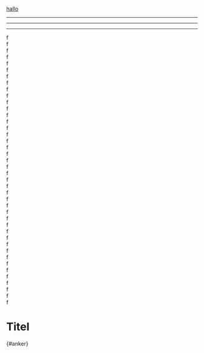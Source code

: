 [hallo](#anker)




-------
-------
***

f   
f   
f   
f   
f   
f   
f   
f   
f   
f   
f   
f   
f   
f   
f   
f   
f   
f   
f   
f   
f   
f   
f   
f   
f   
f   
f   
f   
f   
f   
f   
f   
f   
f   
f   
f   
f   
f   
f   
f   
f   
f   

# Titel 
{#anker}


